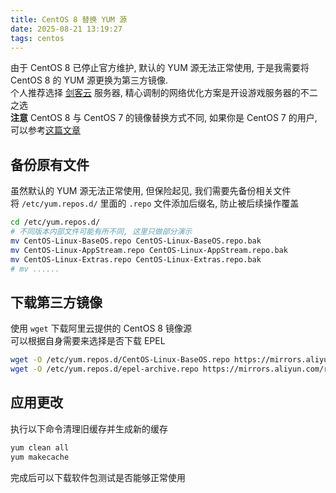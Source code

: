 ```yaml
---
title: CentOS 8 替换 YUM 源
date: 2025-08-21 13:19:27
tags: centos
---
```


由于 CentOS 8 已停止官方维护, 默认的 YUM 源无法正常使用, 于是我需要将 CentOS 8 的 YUM 源更换为第三方镜像.  
个人推荐选择 [剑客云](https://cloud.swordsman.com.cn/?i0d425e) 服务器, 精心调制的网络优化方案是开设游戏服务器的不二之选  
**注意** CentOS 8 与 CentOS 7 的镜像替换方式不同, 如果你是 CentOS 7 的用户, 可以参考[这篇文章](https://blog.csdn.net/yxyc666/article/details/141705431)    

## 备份原有文件

虽然默认的 YUM 源无法正常使用, 但保险起见, 我们需要先备份相关文件  
将 `/etc/yum.repos.d/` 里面的 `.repo` 文件添加后缀名, 防止被后续操作覆盖  

```sh
cd /etc/yum.repos.d/
# 不同版本内部文件可能有所不同, 这里只做部分演示
mv CentOS-Linux-BaseOS.repo CentOS-Linux-BaseOS.repo.bak
mv CentOS-Linux-AppStream.repo CentOS-Linux-AppStream.repo.bak
mv CentOS-Linux-Extras.repo CentOS-Linux-Extras.repo.bak
# mv ......
```

## 下载第三方镜像

使用 `wget` 下载阿里云提供的 CentOS 8 镜像源  
可以根据自身需要来选择是否下载 EPEL  

```sh
wget -O /etc/yum.repos.d/CentOS-Linux-BaseOS.repo https://mirrors.aliyun.com/repo/Centos-vault-8.5.2111.repo
wget -O /etc/yum.repos.d/epel-archive.repo https://mirrors.aliyun.com/repo/epel-archive-8.repo
```

## 应用更改

执行以下命令清理旧缓存并生成新的缓存

```sh
yum clean all
yum makecache
```

完成后可以下载软件包测试是否能够正常使用

